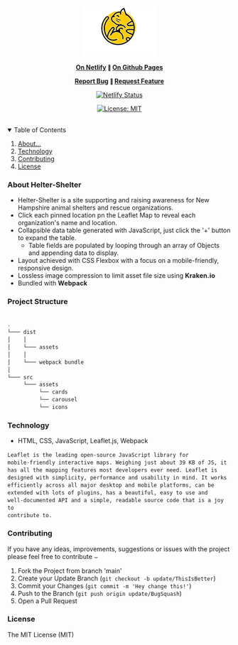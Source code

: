 <p align="center"> <img src="media/icons/readmeLogo.png" /> </p>

<p align="center" style="font-weight: bold">
  <a href="https://heltershelter.netlify.app">On Netlify</a>
  &#8741;
  <a href="https://soundwanders.github.io/helter-shelter">On Github Pages</a>
</p>

<p align="center" style="font-weight: bolder">
  <a href="https://github.com/soundwanders/helter-shelter/issues">Report Bug</a>
  &#8741;
  <a href="https://github.com/soundwanders/helter-shelter/issues">Request Feature</a>

  <div align="center"> 

  [![Netlify Status](https://api.netlify.com/api/v1/badges/7a2ca23b-0fe6-4a24-8fce-e52cd745c819/deploy-status)](https://app.netlify.com/sites/heltershelter/deploys)

  [![License: MIT](https://img.shields.io/badge/License-MIT-yellow.svg)](https://opensource.org/licenses/MIT)

  </div>
</p>
<br/>

<!-- TABLE OF CONTENTS -->
<details open="open">
  <summary>Table of Contents</summary>
  <ol>
    <li><a href="#about">About...</a></li>
    <li><a href="#technology">Technology</a></li>
    <li><a href="#contributing">Contributing</a></li>
    <li><a href="#license">License</a></li>
  </ol>
</details>

### About Helter-Shelter

- Helter-Shelter is a site supporting and raising awareness for New Hampshire animal shelters and rescue organizations.
- Click each pinned location pn the Leaflet Map to reveal each organization's name and location.
- Collapsible data table generated with JavaScript, just click the '+' button to expand the table.
  - Table fields are populated by looping through an array of Objects and appending data to display.
- Layout achieved with CSS Flexbox with a focus on a mobile-friendly, responsive design.
- Lossless image compression to limit asset file size using <a href="https://kraken.io/web-interface" style="text-decoration: none; font-weight: bold; letter-spacing: 0.25px;" title="Link redirects to https://kraken.io">Kraken.io</a>
- Bundled with <a href="https://webpack.js.org/guides/getting-started/" style="text-decoration: none; font-weight: bold; letter-spacing: 0.25px;" title="Link redirects to https://webpack.js.org">Webpack</a>

### Project Structure

```bash

.
└─── dist
│    │
│    └─── assets
│    │    
│    └─── webpack bundle
│    
└─── src
     └─── assets
          └── cards
          └── carousel
          └── icons

```

### Technology
- HTML, CSS, JavaScript, Leaflet.js, Webpack

<code>Leaflet is the leading open-source JavaScript library for mobile-friendly interactive maps. 
Weighing just about 39 KB of JS, it has all the mapping features most developers ever need. 
Leaflet is designed with simplicity, performance and usability in mind. It works efficiently across 
all major desktop and mobile platforms, can be extended with lots of plugins, has a beautiful, easy to 
use and well-documented API and a simple, readable source code that is a joy to contribute to.</code>
<br/>

### Contributing
If you have any ideas, improvements, suggestions or issues with the project please feel free to contribute &smile;

1. Fork the Project from branch 'main'
2. Create your Update Branch (`git checkout -b update/ThisIsBetter`)
3. Commit your Changes (`git commit -m 'Hey change this!'`)
4. Push to the Branch (`git push origin update/BugSquash`)
5. Open a Pull Request

### License
<a href="https://mit-license.org/" rel="noopener noreferral" style="text-decoration: none;">The MIT License (MIT)</a>
